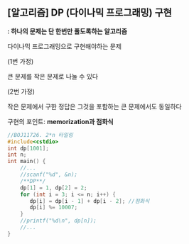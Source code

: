## [알고리즘] DP (다이나믹 프로그래밍) 구현

**: 하나의 문제는 단 한번만 풀도록하는 알고리즘**

다이나믹 프로그래밍으로 구현해야하는 문제

(1번 가정)

큰 문제를 작은 문제로 나눌 수 있다

(2번 가정)

작은 문제에서 구한 정답은 그것을 포함하는 큰 문제에서도 동일하다

구현의 포인트: **memorization과 점화식**

```c++
//BOJ11726. 2*n 타일링 
#include<cstdio>
int dp[1001];
int n;
int main() {
    //...
    //scanf("%d", &n);
    /**DP**/
    dp[1] = 1, dp[2] = 2;
    for (int i = 3; i <= n; i++) {
       dp[i] = dp[i - 1] + dp[i - 2]; //점화식
       dp[i] %= 10007;
    }
    //printf("%d\n", dp[n]);
    //...
}
```

